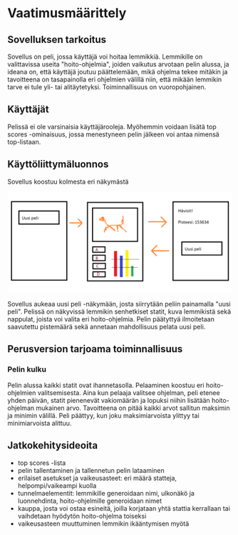 # Vaatimusmäärittely

## Sovelluksen tarkoitus

Sovellus on peli, jossa käyttäjä voi hoitaa lemmikkiä. Lemmikille on valittavissa useita "hoito-ohjelmia", joiden vaikutus arvotaan pelin alussa, ja ideana on, että käyttäjä joutuu päättelemään, mikä ohjelma tekee mitäkin ja tavoitteena on tasapainolla eri ohjelmien välillä niin, että mikään lemmikin tarve ei tule yli- tai alitäytetyksi. Toiminnallisuus on vuoropohjainen.

## Käyttäjät

Pelissä ei ole varsinaisia käyttäjärooleja. Myöhemmin voidaan lisätä top scores -ominaisuus, jossa menestyneen pelin jälkeen voi antaa nimensä top-listaan.

## Käyttöliittymäluonnos

Sovellus koostuu kolmesta eri näkymästä

<img src="https://raw.githubusercontent.com/qwecu/ot-harjoitustyo/master/vaatimusmaarittely.png" width="750">

Sovellus aukeaa uusi peli -näkymään, josta siirrytään peliin painamalla "uusi peli". Pelissä on näkyvissä lemmikin senhetkiset statit, kuva lemmikistä sekä nappulat, joista voi valita eri hoito-ohjelmia. Pelin päätyttyä ilmoitetaan saavutettu pistemäärä sekä annetaan mahdollisuus pelata uusi peli.

## Perusversion tarjoama toiminnallisuus

### Pelin kulku

Pelin alussa kaikki statit ovat ihannetasolla. Pelaaminen koostuu eri hoito-ohjelmien valitsemisesta. Aina kun pelaaja valitsee ohjelman, peli etenee yhden päivän, statit pienenevät vakiomäärän ja lopuksi niihin lisätään hoito-ohjelman mukainen arvo. Tavoitteena on pitää kaikki arvot sallitun maksimin ja minimin välillä. Peli päättyy, kun joku maksimiarvoista ylittyy tai minimiarvoista alittuu.

## Jatkokehitysideoita

- top scores -lista
- pelin tallentaminen ja tallennetun pelin lataaminen
- erilaiset asetukset ja vaikeusasteet: eri määrä statteja, helpompi/vaikeampi kuolla
- tunnelmaelementit: lemmikille generoidaan nimi, ulkonäkö ja luonnehdinta, hoito-ohjelmille generoidaan nimet
- kauppa, josta voi ostaa esineitä, joilla korjataan yhtä stattia kerrallaan tai vaihdetaan hyödytön hoito-ohjelma toiseksi
- vaikeusasteen muuttuminen lemmikin ikääntymisen myötä
